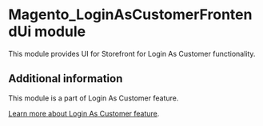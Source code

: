 # Magento_LoginAsCustomerFrontendUi module

This module provides UI for Storefront for Login As Customer functionality.

## Additional information

This module is a part of Login As Customer feature.

[Learn more about Login As Customer feature](https://experienceleague.adobe.com/en/docs/commerce-admin/customers/customer-accounts/manage/login-as-customer).
